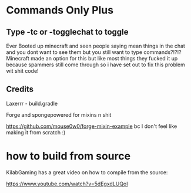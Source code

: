 # Commands Only Plus


## Type -tc or -togglechat to toggle

Ever Booted up minecraft and seen people saying mean things in the chat and you dont want to see them but you still want to type commands?!?!? Minecraft made an option for this but like most things they fucked it up because spammers still come through so i have set out to fix this problem wit shit code!


## Credits

Laxerrr - build.gradle

Forge and spongepowered for mixins n shit

https://github.com/mouse0w0/forge-mixin-example bc I don't feel like making it from scratch :)

# how to build from source 

KilabGaming has a great video on how to compile from the source: 

https://www.youtube.com/watch?v=5dEgxdLUQoI